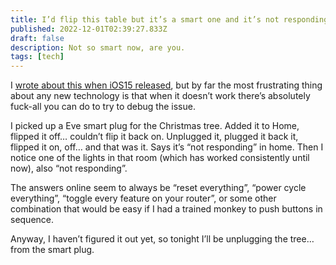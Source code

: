 ```yaml
---
title: I’d flip this table but it’s a smart one and it’s not responding
published: 2022-12-01T02:39:27.833Z
draft: false
description: Not so smart now, are you.
tags: [tech]
---
```

I [wrote about this when iOS15 released](https://www.builtwith.coffee/blog-posts/2021/09/weeknotes-for-the-week-ending-september-26-2021?searchterm=smart), but by far the most frustrating thing about any new technology is that when it doesn’t work there’s absolutely fuck-all you can do to try to debug the issue.

I picked up a Eve smart plug for the Christmas tree. Added it to Home, flipped it off… couldn’t flip it back on. Unplugged it, plugged it back it, flipped it on, off… and that was it. Says it’s “not responding” in home. Then I notice one of the lights in that room (which has worked consistently until now), also “not responding”.

The answers online seem to always be “reset everything”, “power cycle everything”, “toggle every feature on your router”, or some other combination that would be easy if I had a trained monkey to push buttons in sequence.

Anyway, I haven’t figured it out yet, so tonight I’ll be unplugging the tree… from the smart plug.
